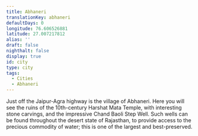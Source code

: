 ```yaml
---
title: Abhaneri
translationKey: abhaneri
defaultDays: 0
longitude: 76.606526881
latitude: 27.007217812
alias: ''
draft: false
nighthalt: false
display: true
id: city
type: city
tags:
  - Cities
  - Abhaneri
---
```

Just off the Jaipur-Agra highway is the village of Abhaneri. Here you will see the ruins of the 10th-century Harshat Mata Temple, with interesting stone carvings, and the impressive Chand Baoli Step Well. Such wells can be found throughout the desert state of Rajasthan, to provide access to the precious commodity of water; this is one of the largest and best-preserved.